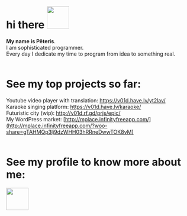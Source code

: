 # hi there <img src='https://media.tenor.com/_rAgn1VgQdIAAAAi/wave.gif' width='60px'>
<b>My name is Pēteris</b>.<br>
I am sophisticated programmer.<br>
Every day I dedicate my time to program from idea to something real.<br><br>

# See my top projects so far:<br>

Youtube video player with translation: https://v01d.have.lv/yt2lav/
<br>
Karaoke singing platform: https://v01d.have.lv/karaoke/
<br>
Futuristic city (wip): http://v01d.rf.gd/prjs/epic/ <br>
My WordPress market: [http://mplace.infinityfreeapp.com/](http://mplace.infinityfreeapp.com/?woo-share=gTAHMQp3lj9dzWHH03hRRneDwwTOK8vM) <br><br>

# See my profile to know more about me:

<img src='https://cdn2.iconfinder.com/data/icons/social-media-2285/512/1_Linkedin_unofficial_colored_svg-512.png' width='60px'><br><br>
